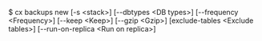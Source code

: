 <!-- post: backups_usage -->


$ cx backups new [-s &lt;stack&gt;]	[--dbtypes &lt;DB types&gt;] [--frequency &lt;Frequency&gt;] [--keep &lt;Keep&gt;] [--gzip &lt;Gzip&gt;] [exclude-tables &lt;Exclude tables&gt;] [--run-on-replica &lt;Run on replica&gt;]

